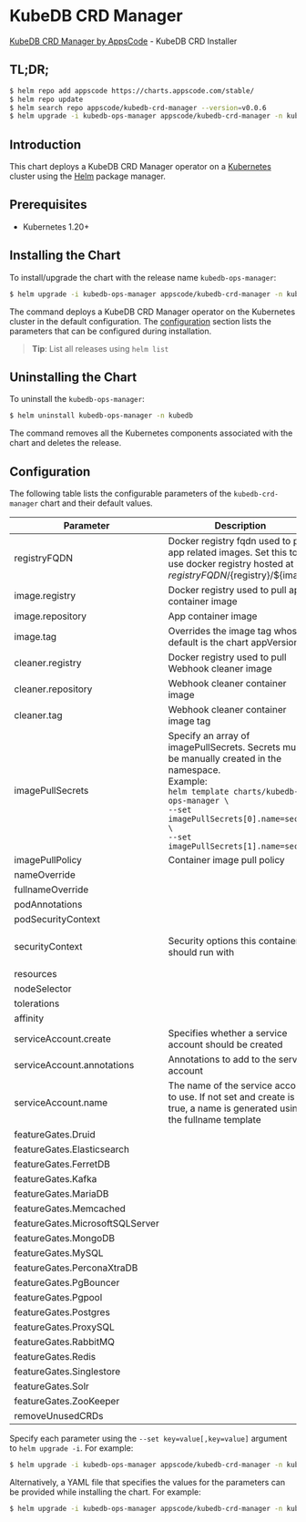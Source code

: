 # KubeDB CRD Manager

[KubeDB CRD Manager by AppsCode](https://github.com/kubedb) - KubeDB CRD Installer

## TL;DR;

```bash
$ helm repo add appscode https://charts.appscode.com/stable/
$ helm repo update
$ helm search repo appscode/kubedb-crd-manager --version=v0.0.6
$ helm upgrade -i kubedb-ops-manager appscode/kubedb-crd-manager -n kubedb --create-namespace --version=v0.0.6
```

## Introduction

This chart deploys a KubeDB CRD Manager operator on a [Kubernetes](http://kubernetes.io) cluster using the [Helm](https://helm.sh) package manager.

## Prerequisites

- Kubernetes 1.20+

## Installing the Chart

To install/upgrade the chart with the release name `kubedb-ops-manager`:

```bash
$ helm upgrade -i kubedb-ops-manager appscode/kubedb-crd-manager -n kubedb --create-namespace --version=v0.0.6
```

The command deploys a KubeDB CRD Manager operator on the Kubernetes cluster in the default configuration. The [configuration](#configuration) section lists the parameters that can be configured during installation.

> **Tip**: List all releases using `helm list`

## Uninstalling the Chart

To uninstall the `kubedb-ops-manager`:

```bash
$ helm uninstall kubedb-ops-manager -n kubedb
```

The command removes all the Kubernetes components associated with the chart and deletes the release.

## Configuration

The following table lists the configurable parameters of the `kubedb-crd-manager` chart and their default values.

|            Parameter            |                                                                                                                   Description                                                                                                                   |                                                                    Default                                                                     |
|---------------------------------|-------------------------------------------------------------------------------------------------------------------------------------------------------------------------------------------------------------------------------------------------|------------------------------------------------------------------------------------------------------------------------------------------------|
| registryFQDN                    | Docker registry fqdn used to pull app related images. Set this to use docker registry hosted at ${registryFQDN}/${registry}/${image}                                                                                                            | <code>ghcr.io</code>                                                                                                                           |
| image.registry                  | Docker registry used to pull app container image                                                                                                                                                                                                | <code>kubedb</code>                                                                                                                            |
| image.repository                | App container image                                                                                                                                                                                                                             | <code>kubedb-crd-manager</code>                                                                                                                |
| image.tag                       | Overrides the image tag whose default is the chart appVersion.                                                                                                                                                                                  | <code>""</code>                                                                                                                                |
| cleaner.registry                | Docker registry used to pull Webhook cleaner image                                                                                                                                                                                              | <code>appscode</code>                                                                                                                          |
| cleaner.repository              | Webhook cleaner container image                                                                                                                                                                                                                 | <code>kubectl-nonroot</code>                                                                                                                   |
| cleaner.tag                     | Webhook cleaner container image tag                                                                                                                                                                                                             | <code>v1.25</code>                                                                                                                             |
| imagePullSecrets                | Specify an array of imagePullSecrets. Secrets must be manually created in the namespace. <br> Example: <br> `helm template charts/kubedb-ops-manager \` <br> `--set imagePullSecrets[0].name=sec0 \` <br> `--set imagePullSecrets[1].name=sec1` | <code>[]</code>                                                                                                                                |
| imagePullPolicy                 | Container image pull policy                                                                                                                                                                                                                     | <code>IfNotPresent</code>                                                                                                                      |
| nameOverride                    |                                                                                                                                                                                                                                                 | <code>""</code>                                                                                                                                |
| fullnameOverride                |                                                                                                                                                                                                                                                 | <code>""</code>                                                                                                                                |
| podAnnotations                  |                                                                                                                                                                                                                                                 | <code>{}</code>                                                                                                                                |
| podSecurityContext              |                                                                                                                                                                                                                                                 | <code>{}</code>                                                                                                                                |
| securityContext                 | Security options this container should run with                                                                                                                                                                                                 | <code>{"allowPrivilegeEscalation":false,"capabilities":{"drop":["ALL"]},"runAsNonRoot":true,"seccompProfile":{"type":"RuntimeDefault"}}</code> |
| resources                       |                                                                                                                                                                                                                                                 | <code>{}</code>                                                                                                                                |
| nodeSelector                    |                                                                                                                                                                                                                                                 | <code>{}</code>                                                                                                                                |
| tolerations                     |                                                                                                                                                                                                                                                 | <code>[]</code>                                                                                                                                |
| affinity                        |                                                                                                                                                                                                                                                 | <code>{}</code>                                                                                                                                |
| serviceAccount.create           | Specifies whether a service account should be created                                                                                                                                                                                           | <code>true</code>                                                                                                                              |
| serviceAccount.annotations      | Annotations to add to the service account                                                                                                                                                                                                       | <code>{}</code>                                                                                                                                |
| serviceAccount.name             | The name of the service account to use. If not set and create is true, a name is generated using the fullname template                                                                                                                          | <code></code>                                                                                                                                  |
| featureGates.Druid              |                                                                                                                                                                                                                                                 | <code>false</code>                                                                                                                             |
| featureGates.Elasticsearch      |                                                                                                                                                                                                                                                 | <code>false</code>                                                                                                                             |
| featureGates.FerretDB           |                                                                                                                                                                                                                                                 | <code>false</code>                                                                                                                             |
| featureGates.Kafka              |                                                                                                                                                                                                                                                 | <code>false</code>                                                                                                                             |
| featureGates.MariaDB            |                                                                                                                                                                                                                                                 | <code>false</code>                                                                                                                             |
| featureGates.Memcached          |                                                                                                                                                                                                                                                 | <code>false</code>                                                                                                                             |
| featureGates.MicrosoftSQLServer |                                                                                                                                                                                                                                                 | <code>false</code>                                                                                                                             |
| featureGates.MongoDB            |                                                                                                                                                                                                                                                 | <code>false</code>                                                                                                                             |
| featureGates.MySQL              |                                                                                                                                                                                                                                                 | <code>false</code>                                                                                                                             |
| featureGates.PerconaXtraDB      |                                                                                                                                                                                                                                                 | <code>false</code>                                                                                                                             |
| featureGates.PgBouncer          |                                                                                                                                                                                                                                                 | <code>false</code>                                                                                                                             |
| featureGates.Pgpool             |                                                                                                                                                                                                                                                 | <code>false</code>                                                                                                                             |
| featureGates.Postgres           |                                                                                                                                                                                                                                                 | <code>false</code>                                                                                                                             |
| featureGates.ProxySQL           |                                                                                                                                                                                                                                                 | <code>false</code>                                                                                                                             |
| featureGates.RabbitMQ           |                                                                                                                                                                                                                                                 | <code>false</code>                                                                                                                             |
| featureGates.Redis              |                                                                                                                                                                                                                                                 | <code>false</code>                                                                                                                             |
| featureGates.Singlestore        |                                                                                                                                                                                                                                                 | <code>false</code>                                                                                                                             |
| featureGates.Solr               |                                                                                                                                                                                                                                                 | <code>false</code>                                                                                                                             |
| featureGates.ZooKeeper          |                                                                                                                                                                                                                                                 | <code>false</code>                                                                                                                             |
| removeUnusedCRDs                |                                                                                                                                                                                                                                                 | <code>false</code>                                                                                                                             |


Specify each parameter using the `--set key=value[,key=value]` argument to `helm upgrade -i`. For example:

```bash
$ helm upgrade -i kubedb-ops-manager appscode/kubedb-crd-manager -n kubedb --create-namespace --version=v0.0.6 --set registryFQDN=ghcr.io
```

Alternatively, a YAML file that specifies the values for the parameters can be provided while
installing the chart. For example:

```bash
$ helm upgrade -i kubedb-ops-manager appscode/kubedb-crd-manager -n kubedb --create-namespace --version=v0.0.6 --values values.yaml
```
